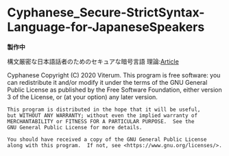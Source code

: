 # Cyphanese_Secure-StrictSyntax-Language-for-JapaneseSpeakers
**製作中**

構文厳密な日本語話者のためのセキュアな暗号言語
理論:[Article](./Cyphanese-article/document.pdf)

Cyphanese
Copyright (C) 2020 Viterum.
This program is free software: you can redistribute it and/or modify
it under the terms of the GNU General Public License as published by
the Free Software Foundation, either version 3 of the License, or
    (at your option) any later version.

    This program is distributed in the hope that it will be useful,
    but WITHOUT ANY WARRANTY; without even the implied warranty of
    MERCHANTABILITY or FITNESS FOR A PARTICULAR PURPOSE.  See the
    GNU General Public License for more details.

    You should have received a copy of the GNU General Public License
    along with this program.  If not, see <https://www.gnu.org/licenses/>.
